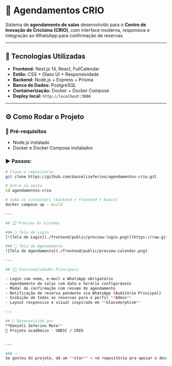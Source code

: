 # 🏢 Agendamentos CRIO

Sistema de **agendamento de salas** desenvolvido para o **Centro de Inovação de Criciúma (CRIO)**, com interface moderna, responsiva e integração ao WhatsApp para confirmação de reservas.

---

## 🚀 Tecnologias Utilizadas

- **Frontend:** Next.js 14, React, FullCalendar  
- **Estilo:** CSS + Glass UI + Responsividade  
- **Backend:** Node.js + Express + Prisma  
- **Banco de Dados:** PostgreSQL  
- **Containerização:** Docker + Docker Compose  
- **Deploy local:** `http://localhost:3000`

---

## ⚙️ Como Rodar o Projeto

### 🔧 Pré-requisitos
- Node.js instalado  
- Docker e Docker Compose instalados  

### ▶️ Passos:

```bash
# Clone o repositório
git clone https://github.com/danielizeferino/agendamentos-crio.git

# Entre na pasta
cd agendamentos-crio

# Suba os containers (backend + frontend + banco)
docker compose up --build

---

## 🪟 Preview do Sistema

### 🔐 Tela de Login  
[![Tela de Login](./frontend/public/preview-login.png)](https://raw.githubusercontent.com/danielizeferino/agendamentos-crio/refs/heads/main/frontend/public/Captura%20de%20tela%202025-10-23%20132537.png)

### 📅 Tela de Agendamento  
![Tela de Agendamento](./frontend/public/preview-calendar.png)

---

## 👩‍💻 Funcionalidades Principais

- Login com nome, e-mail e WhatsApp obrigatório  
- Agendamento de salas com data e horário configuráveis  
- Modal de confirmação com resumo do agendamento  
- Notificação de reserva pendente via WhatsApp (Auditório Principal)  
- Exibição de todas as reservas para o perfil **Admin**  
- Layout responsivo e visual inspirado em **Glassmorphism**

---

## 🧠 Desenvolvido por
**Danieli Zeferino Mota**  
💼 Projeto acadêmico - UNESC / CRIO  


---

### ⭐ 
Se gostou do projeto, dá um **star** ⭐ no repositório pra apoiar o desenvolvimento! 😄
